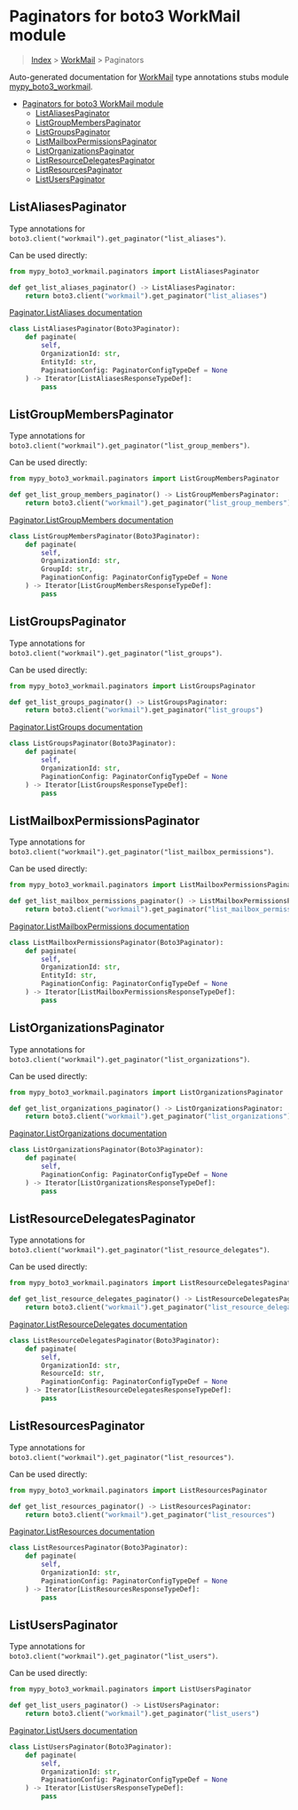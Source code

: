 # Paginators for boto3 WorkMail module

> [Index](../README.md) > [WorkMail](./README.md) > Paginators

Auto-generated documentation for [WorkMail](https://boto3.amazonaws.com/v1/documentation/api/latest/reference/services/workmail.html#WorkMail)
type annotations stubs module [mypy_boto3_workmail](https://pypi.org/project/mypy-boto3-workmail/).

- [Paginators for boto3 WorkMail module](#paginators-for-boto3-workmail-module)
  - [ListAliasesPaginator](#listaliasespaginator)
  - [ListGroupMembersPaginator](#listgroupmemberspaginator)
  - [ListGroupsPaginator](#listgroupspaginator)
  - [ListMailboxPermissionsPaginator](#listmailboxpermissionspaginator)
  - [ListOrganizationsPaginator](#listorganizationspaginator)
  - [ListResourceDelegatesPaginator](#listresourcedelegatespaginator)
  - [ListResourcesPaginator](#listresourcespaginator)
  - [ListUsersPaginator](#listuserspaginator)

## ListAliasesPaginator

Type annotations for `boto3.client("workmail").get_paginator("list_aliases")`.

Can be used directly:

```python
from mypy_boto3_workmail.paginators import ListAliasesPaginator

def get_list_aliases_paginator() -> ListAliasesPaginator:
    return boto3.client("workmail").get_paginator("list_aliases")
```

[Paginator.ListAliases documentation](https://boto3.amazonaws.com/v1/documentation/api/latest/reference/services/workmail.html#WorkMail.Paginator.ListAliases)

```python
class ListAliasesPaginator(Boto3Paginator):
    def paginate(
        self,
        OrganizationId: str,
        EntityId: str,
        PaginationConfig: PaginatorConfigTypeDef = None
    ) -> Iterator[ListAliasesResponseTypeDef]:
        pass
```
## ListGroupMembersPaginator

Type annotations for `boto3.client("workmail").get_paginator("list_group_members")`.

Can be used directly:

```python
from mypy_boto3_workmail.paginators import ListGroupMembersPaginator

def get_list_group_members_paginator() -> ListGroupMembersPaginator:
    return boto3.client("workmail").get_paginator("list_group_members")
```

[Paginator.ListGroupMembers documentation](https://boto3.amazonaws.com/v1/documentation/api/latest/reference/services/workmail.html#WorkMail.Paginator.ListGroupMembers)

```python
class ListGroupMembersPaginator(Boto3Paginator):
    def paginate(
        self,
        OrganizationId: str,
        GroupId: str,
        PaginationConfig: PaginatorConfigTypeDef = None
    ) -> Iterator[ListGroupMembersResponseTypeDef]:
        pass
```
## ListGroupsPaginator

Type annotations for `boto3.client("workmail").get_paginator("list_groups")`.

Can be used directly:

```python
from mypy_boto3_workmail.paginators import ListGroupsPaginator

def get_list_groups_paginator() -> ListGroupsPaginator:
    return boto3.client("workmail").get_paginator("list_groups")
```

[Paginator.ListGroups documentation](https://boto3.amazonaws.com/v1/documentation/api/latest/reference/services/workmail.html#WorkMail.Paginator.ListGroups)

```python
class ListGroupsPaginator(Boto3Paginator):
    def paginate(
        self,
        OrganizationId: str,
        PaginationConfig: PaginatorConfigTypeDef = None
    ) -> Iterator[ListGroupsResponseTypeDef]:
        pass
```
## ListMailboxPermissionsPaginator

Type annotations for `boto3.client("workmail").get_paginator("list_mailbox_permissions")`.

Can be used directly:

```python
from mypy_boto3_workmail.paginators import ListMailboxPermissionsPaginator

def get_list_mailbox_permissions_paginator() -> ListMailboxPermissionsPaginator:
    return boto3.client("workmail").get_paginator("list_mailbox_permissions")
```

[Paginator.ListMailboxPermissions documentation](https://boto3.amazonaws.com/v1/documentation/api/latest/reference/services/workmail.html#WorkMail.Paginator.ListMailboxPermissions)

```python
class ListMailboxPermissionsPaginator(Boto3Paginator):
    def paginate(
        self,
        OrganizationId: str,
        EntityId: str,
        PaginationConfig: PaginatorConfigTypeDef = None
    ) -> Iterator[ListMailboxPermissionsResponseTypeDef]:
        pass
```
## ListOrganizationsPaginator

Type annotations for `boto3.client("workmail").get_paginator("list_organizations")`.

Can be used directly:

```python
from mypy_boto3_workmail.paginators import ListOrganizationsPaginator

def get_list_organizations_paginator() -> ListOrganizationsPaginator:
    return boto3.client("workmail").get_paginator("list_organizations")
```

[Paginator.ListOrganizations documentation](https://boto3.amazonaws.com/v1/documentation/api/latest/reference/services/workmail.html#WorkMail.Paginator.ListOrganizations)

```python
class ListOrganizationsPaginator(Boto3Paginator):
    def paginate(
        self,
        PaginationConfig: PaginatorConfigTypeDef = None
    ) -> Iterator[ListOrganizationsResponseTypeDef]:
        pass
```
## ListResourceDelegatesPaginator

Type annotations for `boto3.client("workmail").get_paginator("list_resource_delegates")`.

Can be used directly:

```python
from mypy_boto3_workmail.paginators import ListResourceDelegatesPaginator

def get_list_resource_delegates_paginator() -> ListResourceDelegatesPaginator:
    return boto3.client("workmail").get_paginator("list_resource_delegates")
```

[Paginator.ListResourceDelegates documentation](https://boto3.amazonaws.com/v1/documentation/api/latest/reference/services/workmail.html#WorkMail.Paginator.ListResourceDelegates)

```python
class ListResourceDelegatesPaginator(Boto3Paginator):
    def paginate(
        self,
        OrganizationId: str,
        ResourceId: str,
        PaginationConfig: PaginatorConfigTypeDef = None
    ) -> Iterator[ListResourceDelegatesResponseTypeDef]:
        pass
```
## ListResourcesPaginator

Type annotations for `boto3.client("workmail").get_paginator("list_resources")`.

Can be used directly:

```python
from mypy_boto3_workmail.paginators import ListResourcesPaginator

def get_list_resources_paginator() -> ListResourcesPaginator:
    return boto3.client("workmail").get_paginator("list_resources")
```

[Paginator.ListResources documentation](https://boto3.amazonaws.com/v1/documentation/api/latest/reference/services/workmail.html#WorkMail.Paginator.ListResources)

```python
class ListResourcesPaginator(Boto3Paginator):
    def paginate(
        self,
        OrganizationId: str,
        PaginationConfig: PaginatorConfigTypeDef = None
    ) -> Iterator[ListResourcesResponseTypeDef]:
        pass
```
## ListUsersPaginator

Type annotations for `boto3.client("workmail").get_paginator("list_users")`.

Can be used directly:

```python
from mypy_boto3_workmail.paginators import ListUsersPaginator

def get_list_users_paginator() -> ListUsersPaginator:
    return boto3.client("workmail").get_paginator("list_users")
```

[Paginator.ListUsers documentation](https://boto3.amazonaws.com/v1/documentation/api/latest/reference/services/workmail.html#WorkMail.Paginator.ListUsers)

```python
class ListUsersPaginator(Boto3Paginator):
    def paginate(
        self,
        OrganizationId: str,
        PaginationConfig: PaginatorConfigTypeDef = None
    ) -> Iterator[ListUsersResponseTypeDef]:
        pass
```